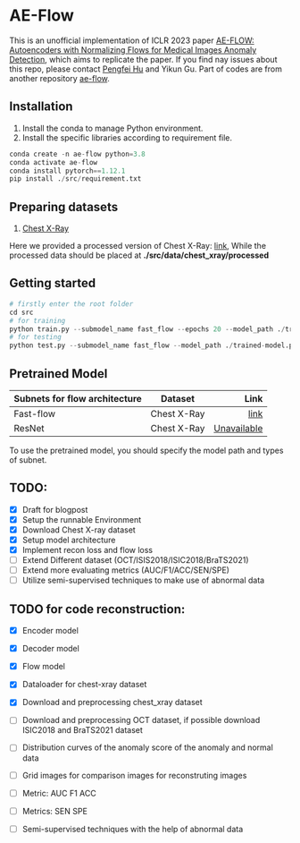 # AE-Flow
This is an unofficial implementation of ICLR 2023 paper [AE-FLOW: Autoencoders with Normalizing Flows for Medical Images Anomaly Detection](https://openreview.net/forum?id=9OmCr1q54Z), which aims to replicate the paper. If you find nay issues about this repo, please contact [Pengfei Hu](feifei.hu@student.uva.nl) and Yikun Gu. Part of codes are from another repository [ae-flow](https://github.com/asiraudin/ae-flow).

## Installation
1. Install the conda to manage Python environment.
2. Install the specific libraries according to requirement file. 
```python
conda create -n ae-flow python=3.8
conda activate ae-flow
conda install pytorch==1.12.1
pip install ./src/requirement.txt
```
## Preparing datasets
1. [Chest X-Ray](https://www.kaggle.com/datasets/paultimothymooney/chest-xray-pneumonia?resource=download)

Here we provided a processed version of Chest X-Ray: [link](https://drive.google.com/file/d/1cbVkAakcTKWHDYn1KUpP-K-VglAF-QXy/view?usp=sharing), While the processed data should be placed at **./src/data/chest_xray/processed**
## Getting started
```python
# firstly enter the root folder
cd src
# for training 
python train.py --submodel_name fast_flow --epochs 20 --model_path ./trained-model.pch --dataset_path ./data/chest_xray
# for testing
python test.py --submodel_name fast_flow --model_path ./trained-model.pch --dataset_path ./data/chest_xray
```
## Pretrained Model
| Subnets for flow architecture     |      Dataset      |  Link         |
|----------                         |:-----------------:|--------------:|
| Fast-flow                         |    Chest X-Ray    |     [link](https://drive.google.com/file/d/1DQgAklJeo_A6KRZoR0rL3uNn3LxoeXfG/view?usp=sharing)      |
| ResNet                            |    Chest X-Ray    |     [Unavailable]()      |

To use the pretrained model, you should specify the model path and types of subnet. 
## TODO:
- [x] Draft for blogpost
- [x] Setup the runnable Environment
- [x] Download Chest X-ray dataset
- [x] Setup model architecture
- [x] Implement recon loss and flow loss
- [ ] Extend Different dataset (OCT/ISIS2018/ISIC2018/BraTS2021)
- [ ] Extend more evaluating metrics (AUC/F1/ACC/SEN/SPE)
- [ ] Utilize semi-supervised techniques to make use of abnormal data

## TODO for code reconstruction:
- [x] Encoder model
- [x] Decoder model
- [x] Flow model
- [x] Dataloader for chest-xray dataset
- [x] Download and preprocessing chest_xray dataset
- [ ] Download and preprocessing OCT dataset, if possible download ISIC2018 and BraTS2021 dataset
- [ ] Distribution curves of the anomaly score of the anomaly and normal data
- [ ] Grid images for comparison images for reconstruting images
- [ ] Metric: AUC F1 ACC
- [ ] Metrics: SEN SPE
- [ ] Semi-supervised techniques with the help of abnormal data


